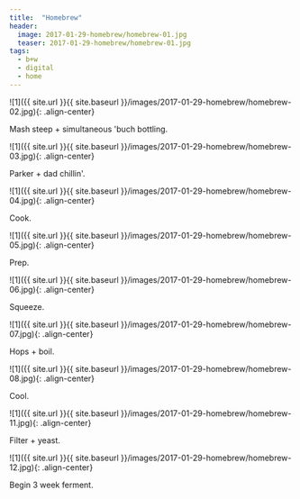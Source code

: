 ```yaml
---
title:  "Homebrew"
header:
  image: 2017-01-29-homebrew/homebrew-01.jpg
  teaser: 2017-01-29-homebrew/homebrew-01.jpg
tags: 
  - b+w
  - digital
  - home
---
```


![1]({{ site.url }}{{ site.baseurl }}/images/2017-01-29-homebrew/homebrew-02.jpg){: .align-center}
<figcaption>Mash steep + simultaneous 'buch bottling.</figcaption>


![1]({{ site.url }}{{ site.baseurl }}/images/2017-01-29-homebrew/homebrew-03.jpg){: .align-center}
<figcaption>Parker + dad chillin'.</figcaption>


![1]({{ site.url }}{{ site.baseurl }}/images/2017-01-29-homebrew/homebrew-04.jpg){: .align-center}
<figcaption>Cook.</figcaption>


![1]({{ site.url }}{{ site.baseurl }}/images/2017-01-29-homebrew/homebrew-05.jpg){: .align-center}
<figcaption>Prep.</figcaption>


![1]({{ site.url }}{{ site.baseurl }}/images/2017-01-29-homebrew/homebrew-06.jpg){: .align-center}
<figcaption>Squeeze.</figcaption>


![1]({{ site.url }}{{ site.baseurl }}/images/2017-01-29-homebrew/homebrew-07.jpg){: .align-center}
<figcaption>Hops + boil.</figcaption>


![1]({{ site.url }}{{ site.baseurl }}/images/2017-01-29-homebrew/homebrew-08.jpg){: .align-center}
<figcaption>Cool.</figcaption>


![1]({{ site.url }}{{ site.baseurl }}/images/2017-01-29-homebrew/homebrew-11.jpg){: .align-center}
<figcaption>Filter + yeast.</figcaption>


![1]({{ site.url }}{{ site.baseurl }}/images/2017-01-29-homebrew/homebrew-12.jpg){: .align-center}
<figcaption>Begin 3 week ferment.</figcaption>
